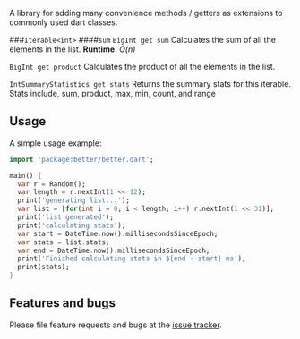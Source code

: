 A library for adding many convenience methods / getters as extensions to commonly used dart classes. 

###`Iterable<int>`
####`sum`
`BigInt get sum`
Calculates the sum of all the elements in the list. 
**Runtime**: *O(n)* 

`BigInt get product`
Calculates the product of all the elements in the list.

`IntSummaryStatistics get stats`
Returns the summary stats for this iterable. Stats include,
sum, product, max, min, count, and range
## Usage

A simple usage example:

```dart
import 'package:better/better.dart';

main() {
  var r = Random();
  var length = r.nextInt(1 << 12);
  print('generating list...');
  var list = [for(int i = 0; i < length; i++) r.nextInt(1 << 31)];
  print('list generated');
  print('calculating stats');
  var start = DateTime.now().millisecondsSinceEpoch;
  var stats = list.stats;
  var end = DateTime.now().millisecondsSinceEpoch;
  print('Finished calculating stats in ${end - start} ms');
  print(stats);
}
```

## Features and bugs

Please file feature requests and bugs at the [issue tracker][tracker].

[tracker]: http://example.com/issues/replaceme
